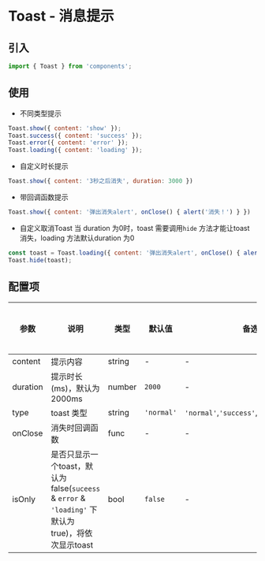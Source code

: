 # Toast - 消息提示

## 引入
```jsx
import { Toast } from 'components';
```
## 使用

- 不同类型提示

 ```js
 Toast.show({ content: 'show' });
 Toast.success({ content: 'success' });
 Toast.error({ content: 'error' });
 Toast.loading({ content: 'loading' });
 ```
- 自定义时长提示

 ```javascript
 Toast.show({ content: '3秒之后消失', duration: 3000 })
 ```
- 带回调函数提示

 ```javascript
 Toast.show({ content: '弹出消失alert', onClose() { alert('消失！') } })
 ```
- 自定义取消Toast
当 duration 为0时，toast 需要调用`hide` 方法才能让toast 消失，loading 方法默认duration 为0

 ```javascript
const toast = Toast.loading({ content: '弹出消失alert', onClose() { alert('消失！') } });
Toast.hide(toast);
```



## 配置项
| 参数 | 说明 | 类型 | 默认值 |备选值 | 是否必须 |
| --- | --- | --- | --- | --- | --- |
| content | 提示内容 | string | - | - | ✅  |
| duration | 提示时长(ms)，默认为2000ms | number | `2000` | - | ❌ |
| type | toast 类型 | string | `'normal'` | `'normal'`,`'success'`,`'error'`,`'loading'` | ❌ |
| onClose | 消失时回调函数 | func | - | - | ❌ |
| isOnly | 是否只显示一个toast，默认为false(`suceess` & `error` & `'loading'` 下默认为true)，将依次显示toast | bool | `false` | - | ❌ |
